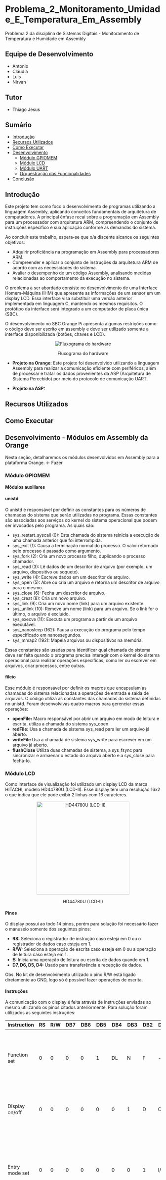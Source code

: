# Problema_2_Monitoramento_Umidade_E_Temperatura_Em_Assembly
Problema 2 da disciplina de Sistemas Digitais - Monitoramento de Temperatura e Humidade em Assembly

## Equipe de Desenvolvimento
- Antonio
- Cláudia
- Luis
- Nirvan

## Tutor
- Thiago Jesus

## Sumário
- [Introdução](#introdução)
- [Recursos Utilizados](#recursos-utlizados)
- [Como Executar](#como-executar)
- [Desenvolvimento](#desenvolvimento)
  - [Módulo GPIOMEM](#módulo-gpiomem)
  - [Módulo LCD](#módulo-lcd)
  - [Módulo UART](#módulo-uart)
  - [Orquestração das Funcionalidades](#orquestração-das-funcionalidades)
- [Conclusão](#conclusão)

## Introdução

Este projeto tem como foco o desenvolvimento de programas utilizando a linguagem Assembly, aplicando conceitos fundamentais de arquitetura de computadores. A principal ênfase recai sobre a programação em Assembly para um processador com arquitetura ARM, compreendendo o conjunto de instruções específico e sua aplicação conforme as demandas do sistema.

Ao concluir este trabalho, espera-se que o/a discente alcance os seguintes objetivos:

- Adquirir proficiência na programação em Assembly para processadores ARM.
- Compreender e aplicar o conjunto de instruções da arquitetura ARM de acordo com as necessidades do sistema.
- Avaliar o desempenho de um código Assembly, analisando medidas relacionadas ao comportamento da execução no sistema.

O problema a ser abordado consiste no desenvolvimento de uma Interface Homem-Máquina (IHM) que apresente as informações de um sensor em um display LCD. Essa interface visa substituir uma versão anterior implementada em linguagem C, mantendo os mesmos requisitos. O protótipo da interface será integrado a um computador de placa única (SBC).

O desenvolvimento no SBC Orange Pi apresenta algumas restrições como: o código deve ser escrito em assembly e deve ser utilizado somente a interface disponibilizada (botões, chaves e LCD).

<div align="center">
  <img src="/img/fluxoHardware.drawio.png" alt="Fluxograma do hardware">
   <p>
    Fluxograma do hardware
    </p>
</div>

- **Projeto na Orange:** Este projeto foi desenvolvido utilizando a linguagem Assembly para realizar a comunicação eficiente com periféricos, além de processar e tratar os dados provenientes da ASP (Arquitetura de Sistema Percebido) por meio do protocolo de comunicação UART.

- **Projeto na ASP:** 

## Recursos Utilizados


## Como Executar


## Desenvolvimento - Módulos em Assembly da Orange
Nesta seção, detalharemos os módulos desenvolvidos em Assembly para a plataforma Orange. <- Fazer

### Módulo GPIOMEM
#### Módulos auxiliares
#### unistd
O unistd é responsável por definir as constantes para os números de chamadas do sistema que serão utilizadas no programa. Essas constantes são associadas aos serviços do kernel do sistema operacional que podem ser invocados pelo programa.
As quais são:
- sys_restart_syscall (0): Esta chamada do sistema reinicia a execução de uma chamada anterior que foi interrompida.
- sys_exit (1): Causa a terminação normal do processo. O valor retornado pelo processo é passado como argumento.
- sys_fork (2): Cria um novo processo filho, duplicando o processo chamador.
- sys_read (3): Lê dados de um descritor de arquivo (por exemplo, um arquivo, dispositivo ou soquete).
- sys_write (4): Escreve dados em um descritor de arquivo.
- sys_open (5): Abre ou cria um arquivo e retorna um descritor de arquivo para o mesmo.
- sys_close (6): Fecha um descritor de arquivo.
- sys_creat (8): Cria um novo arquivo.
- sys_link (9): Cria um novo nome (link) para um arquivo existente.
- sys_unlink (10): Remove um nome (link) para um arquivo. Se o link for o último, o arquivo é excluído.
- sys_execve (11): Executa um programa a partir de um arquivo executável.
- sys_nanosleep (162): Pausa a execução do programa pelo tempo especificado em nanossegundos.
- sys_mmap2 (192): Mapeia arquivos ou dispositivos na memória.
  
Essas constantes são usadas para identificar qual chamada do sistema deve ser feita quando o programa precisa interagir com o kernel do sistema operacional para realizar operações específicas, como ler ou escrever em arquivos, criar processos, entre outras.

#### fileio
Esse módulo é responsável por definir os macros que encapsulam as chamadas do sistema relacionadas a operações de entrada e saída de arquivos. O código utiliza as constantes das chamadas do sistema definidas no unistd.
Foram desenvolvivas quatro macros para gerenciar essas operações:
- <b>openFile:</b> Macro responsável por abrir um arquivo em modo de leitura e escrita, utiliza a chamada do sistema sys_open.
- <b>redFile:</b> Usa a chamada de sistema sys_read para ler um arquivo já aberto.
- <b>writeFile</b> Usa a chamada de sistema sys_write para escrever em um arquivo já aberto.
- <b>flushClose</b> Utiliza duas chamadas de sistema, a sys_fsync para sincronizar e armaenar o estado do arquivo aberto e a sys_close para fechá-lo.

### Módulo LCD
Como interface de visualização foi utilizado um display LCD da marca HITACHI, modelo HD44780U (LCD-II). Esse display tem uma resolução 16x2 o que indica que ele pode exibir 2 linhas com 16 caracteres.

<div align="center">
  <img src="/img/display.png" alt="HD44780U (LCD-II)" width="300">
   <p>
      HD44780U (LCD-II)
    </p>
</div>

#### Pinos

O display possui ao todo 14 pinos, porém para solução foi necessário fazer o manuseio somente dos seguintes pinos:
- **RS:** Seleciona o registrador de instrução caso esteja em 0 ou o registrador de dados caso esteja em 1.
- **R/W:** Seleciona a operação de escrita caso esteja em 0 ou a operação de leitura caso esteja em 1.
- **E:** Inicia uma operação de leitura ou escrita de dados quando em 1.
- **D7, D6, D5, D4:** Usado para transferência e recepção de dados.

Obs. No kit de desenvolvimento utilizado o pino R/W está ligado diretamente ao GND, logo só é possível fazer operações de escrita.

#### Instruções

A comunicação com o display é feita através de instruções enviadas ao mesmo utilizando os pinos citados anteriormente. Para solução foram utilizados as seguintes instruções:

| Instruction        | RS | R/W | DB7 | DB6 | DB5 | DB4 | DB3 | DB2 | DB1 | DB0 | Description        |
|--------------------|----|-----|-----|-----|-----|-----|-----|-----|-----|-----|--------------------|
| Function set       | 0  | 0   | 0   | 0   | 1   | DL  | N   | F   | -   | -   | Define o comprimento dos dados da interface (DL), número de linhas de exibição(N) e fonte de caracteres (F).       |
| Display on/off     | 0  | 0   | 0   | 0   | 0   | 0   | 1   | D   | C   | B   | Liga/desliga toda a exibição (D), cursor ligado/desligado (C) e piscando da posição do cursor.    |
| Entry mode set     | 0  | 0   | 0   | 0   | 0   | 0   | 0   | 1   | I/D | S   | Define a direção do movimento do cursor e especifica a mudança de exibição. Essas operações são executadas durante a gravação e leitura de dados.         |
| Write data         | 1  | 0   | -   | -   | -   | -   | -   | -   | -   | -   | Grava dados em DDRAM ou CGRAM.         |
| Set DDRAM address  | 0  | 0   | 1   | ADD | ADD | ADD | ADD | ADD | ADD | ADD | Define o endereço DDRAM. Os dados DRAM são enviados e recebidos após esta configuração.  |
| Clear display      | 0  | 0   | 0   | 0   | 0   | 0   | 0   | 0   | 0   | 1   | Limpa todo o display e define o endereço DDRAM como 0 no contador de endereços.      |
| Return home        | 0  | 0   | 0   | 0   | 0   | 0   | 0   | 0   | 1   | -   | Define o endereço DDRAM como 0 no contador de endereços. Também retorna a exibição de ser deslocada para a posição original. O conteúdo da DDRAM permanece inalterado.        |

#### Tempo do Enable

Após colocar todos os pinos utilizados nas instruções com os sinais referentes a instrução a ser tomada é necessário colocar em alto a entrada E (enable) do display. Para isso deve seguir os devidos intervalos de tempo informados pelo fabricante.

<div align="center">
  <img src="/img/tempo_do_eneable.png" alt="Waveform do Tempo da Operação de Escrita" width="400">
   <p>
      Waveform do Tempo da Operação de Escrita. Fonte: <a href="https://www.sparkfun.com/datasheets/LCD/HD44780.pdf">Datasheet</a>
    </p>
</div>

<div align="center">
  <img src="/img/tempo_do_eneable_tabela.png" alt="Tempo da Operação de Escrita">
   <p>
      Tempo da Operação de Escrita. Fonte: <a href="https://www.sparkfun.com/datasheets/LCD/HD44780.pdf">Datasheet</a>
    </p>
</div>

Ao observar as imagens é possivel perceber que para que a instrução seja executada corretamente o pino E deve ser habiltiado no minimo 60 ns (Adress set-up time) depois da ultima instrução. Além disso ele tem que permancer habilitado por no minimo 450 ns (Enable pulse width). Por fim deve ser desabilitado por no minimo 20 ns (Address hold time).

#### Inicialização

Em condições de alimentação ideais a inicialização do display já é feita automaticamente porem como a chance de falha em alcançar essas condições se faz necessario a implementação da inicialização. A inicialização se dá de acordo com o fluxograma a seguir.

<div align="center">
  <img src="/img/inicializacao_do_display.png" alt="Processo de Inicialização do Display">
   <p>
      Processo de Inicialização do Display. Fonte: <a href="https://www.sparkfun.com/datasheets/LCD/HD44780.pdf">Datasheet</a>
    </p>
</div>

É possivel observar que no processo a cima é usada a função *Function set* para definir o modo de operação de 4 bits, esse modo é utilizado porque no kit de desenvolvimento, como já falado, são utilizados apenas 4 pinos de dados, então faz-se necessario realizar essa mudança. Desse modo os dados das intruções antes passadas atraves de 8 pinos de dados em um envio somente, agora passam a ser passadas ao longo de 2 envios, sendo o primeiros os 4 dados mais significativos e os 4 ultimos, os menos significativos.

#### Implementação

As instruções citadas anteriormente foram implementadas utilizando as funções *GPIOTurnOff* e *GPIOTurnOn* do modulo *gpiomen.s* para colocar em alto ou em baixo os pinos utilizados. Alem delas também foi utilizado a função *nanoSleep* para espera dos devidos tempos tanto para o *Eneble* quanto para o processo de inicialização.

#### Exibição de Strings

Para exibição de uma string já inserida na memoria (.data) diretamente no display, foi necessario fazer um algoritmo que faz uso da instrução wiriteData para escrever caracter a caracter da string no display.

O algortimo é composto por diversas partes, e segue o fluxo presente na imagem abaixo

<div align="center">
  <img src="/img/writeString.png" alt="Fluxograma da função writeString" width="150">
   <p>
      Fluxograma da função writeString
    </p>
</div>

- **writeString:** É uma macro que é chamada quando se deseja exibir uma string no display. Ela é reponsavel por iniciar o procedimento de exibição. Para tal, ela salva a string no registrador R1 e também o tamanho da mesma no registrador R2. Além disso ela inicializa o contador (R0) que guarda o index do caracter a ser escrito no display.

- **funcWriteString:** Salva o link para o local de chamada da função.

- **loopWriteString:** Nessa label, cada caracter da string é percorrido e exibido, incrementando-se o valor de R0 até que ele seja igual ao tamanho da string. Ao final é usado o link salvo em *funcWriteString* para retornar ao local de chamada.

- **slice:** Divide o o código ASCII do caracter em 2 partes de 4 bits

- **funcWriteData:** Altera o estado lógico de cada um dos pinos de dado do LCD (D7, D6, D5, D4) para o estado correspondete ao conjunto de 4 bits recebido. Essa função é usada duas vezes, uma para os 4 bits mais significativos do código ASCII e outra para os 4 bits menos significativos.

Dentro da *funcWriteData* é preciso alterar o estado lógico de cada um dos 4 pinos de dado, para isso faz-se uso de uma função auxiliar *selPin*. Ela verifica qual pino terá seu estado lógico alterado e para qual estado lógico será alterado de acordo com o bit correspondente do conjunto. O fluxo da função pode ser visto na imagme abaixo, no qual **R11** corresponde ao index do bit e **R12** corresponde ao valor contido no bit, retornado pela função *getBit*.

<div align="center">
  <img src="/img/selPin.png" alt="Fluxograma da função writeString">
   <p>
      Fluxograma da função selPin
    </p>
</div>

#### Conversão de Decimal para ASCII

Os valores de temperatura e umidade retornados pela ESP vem em decimal, por conta disso se faz necessario converter esse valor para o equivalente ASCII dele. No entanto no caso de valores contendo dezenas e unidades, se faz necessario, alem dessa conversão, o fatiamento desses dois números, para que seja possivel exibi-lo no display. Para isso foi feita a função *getDigits* que recebe como entrada um valor em decimal, entre 0 e 99, e retorna o equivalente ao ASCII do número das dezenas e da unidade.

Para a divisão em dois números e conversão para ASCII foi utilizada a seguinte logica:
- Divide-se o número por 10 e obtem-se o número das dezenas
- Multiplica-se o número das dezenas por 10 e se subtrai esse valor do número original e se obtem o valor das unidades.
- Por fim soma-se a cada um desses valores 48. Desse modo obtem-se o equivalente ASCCI de cada digito do número.

### Módulo UART
Este módulo foi projetado para realizar a configuração e uso da UART em uma Orange Pi PC Plus. A UART (Universal asynchronous Receiver/Transmitter) é um protocolo essencial para a comunicação serial entre dispositivos e foi feita para transmissões de palavras de 8 bits, com 1 bit de start, sem bit de paridade e com a velociadade de transmissão de aproxiamdamente 9600 bps. 


#### Modo de operação
O modo de operação UART utilizado é o 16550. Este modo contém buffers no formato FIFO tanto para o transmitter como para o receiver, que servem para armazenar os dados que são recebidos dando a possibilidade do programador que estiver utilizando este modo escolha em que momento os dados serão lidos.

#### Escolha de pinos e endereçamento
A orange Pi pc plus, possui diversos pinos que podem servir para UART, os pinos escolhidos foram o PA13 e PA14, que são podem ser utilizados como UART3.Sendo assim as escolhas de endereços e configurações tiveram como base UART3.

<div align="center">
  <img src="/img/imagem_gpioo.png" alt="Gpioo Pinos">
   <p>
      Orange Pi PC Plus Pinout Fonte: <a href="http://www.orangepi.org/html/hardWare/computerAndMicrocontrollers/details/Orange-Pi-PC-Plus.html">Orange pi pc plus</a>
    </p>
</div>

Além disso, para obter o endereço base do CCU, endereço base para acessar os registradores da seção "inicializando a UART",foi feita uma subtração com o endereço já obtido do PIOO, já que assim já estariamos com o endereço do CCU com a operação: 

<div align="center">
  <img src="/img/Formula_Endereco.png" alt="Formula Endereço">
    <p>
    Fórmula endereço do CCU
    </p>
</div> 

Já que o endereço de memória do PIOO está 0x800 posições a frente do CCU 

<div align="center">
  <img src="/img/endereco_ccu.png" alt="Endereço CCU">
   <p>
       Endereço do CCU e PIOO Fonte:<a href="https://drive.google.com/file/d/1AV0gV4J4V9BVFAox6bcfLu2wDwzlYGHt/view">Datasheet Pag:84</a>
    </p>
</div>

##### Funções implementadas 
  1. initUART: 

    - Inicializando a UART 
      - È desabilitado duas vezes em sequência o reset da UART3 através do registrador BUS_SOFT_RST_REG4 
      - Habilita o PLL_PERIPH0 como fonte de clock de 600MHz através do registrador PLL_PERIPH0_CTRL_REG 
      - Seleciona o PLL_PERIPH0 como fonte de clock através do registrador APB2_CFG_REG 
      - Habilita o UART3_GATING que para ativar o clock no barramento através do registrador BUS_CLK_GATING_REG3  

    - Configurando a UART3 
      - È habilitado o FIFO através do registrador UART_FCR
      - Devido ao fato dos registradores que representam a parte alta e parte baixa do divisor do baud rate possuirem o mesmo endereço de memória que outros registradores que tem funções diferentes, é necessário que seja ativado o DLAB, que está no registrador UART_LCR, para que os endereços de memoria que serão utilizados tenham a função esperada de divisor   

        <div align="center">
          <img src="/img/Enderecos_iguais.png" alt="Endereços iguais">
          <p>
          Endereços Iguais Fonte:<a href="https://drive.google.com/file/d/1AV0gV4J4V9BVFAox6bcfLu2wDwzlYGHt/view">Datasheet Pag:466</a>
        </p>
      </div>

        - Para saber qual valor irá ser colocado no divisor é necessário realizar esta operação:
        <div align="center">
          <img src="/img/Formula_divisor.png" alt="Formula">
          <p>
          Fórmula Divisor
          </p>
      </div>

       - Este número em binário é 111101000010.01, desta maneira é possivel saber o valor da parte baixa do divisor(01000010) e a parte alta(1111)

      - È registrado o valor 01000010 no DLL(divisor latch low) através do registrador UART_DLL 

      - É registrado o valor 1111 no DLH(divisor latch hig) através do registrador UART_DLH 

      - È desativado o DLAB no registrador UART_LCR para que os endereços de memória voltem a ter suas funções anteriores 

      - Configura-se o tamanho da palavra como 8 bits e desativa o bit de paridade através do registrado UART_LCR 
  2. dataReceiver:

    - Após ser chamada, a função verifica se existe algum dado pronto para ser lido no buffer do receiver através do registrador UART_LSR verificando o bit DR(data ready)

    - Caso tenha algum dado para ser lido é lido o endereço de memória correspondente ao receiver e o dado é obtido  

  Para realizar o envio de dados a única operação necessária é armazenar um valor no endereço de memória correspondente ao transmitter da uart, por este motivo não foi necessária a criação de uma função especifica para isso.    

### Orquestração das funcionalidades
A coordenação e execução das funcionalidades essenciais são centralizadas em três módulos principais: main, inputMenu e outputMenu. Conforme ilustrado no diagrama, a main desempenha um papel crucial no mapeamento, inicialização e leitura do buffer, enquanto o inputMenu encarrega-se da leitura das solicitações do usuário. Por sua vez, o outputMenu é responsável por gerar e apresentar as respostas correspondentes a essas solicitações. Essa divisão de responsabilidades entre os módulos constitui a base para o funcionamento coordenado e eficiente do sistema.

<div align="center">
  <img src="/img/mains.drawio.png" alt="Fluxograma da main inputmenu e outputmenu">
   <p>
    Fluxograma da main inputmenu e outputmenu
    </p>
</div>

#### Main
Responsável por orquestrar o funcionamento integral do programa, o módulo `main` desempenha um papel crucial na inicialização do sistema, configuração de GPIO, controle do LCD e gerenciamento da comunicação UART. Além disso, direciona o fluxo para os módulos `inputMenu` e `outputMenu` conforme necessário.

Na prática, a função principal (`main`) concentra-se no mapeamento dos botões do LCD e UART, juntamente com a inicialização da LCD e UART. Após essa fase inicial, a `main` verifica a chave para determinar se deve direcionar o usuário para a tela de entrada (`inputMenu`) ou de saída (`outputMenu`). Também incorpora o `readBuffer`, monitorando continuamente a chegada de dados do `dataReceiver`. Essa monitorização avalia se os dados recebidos indicam a necessidade de desativar a medição contínua de temperatura ou umidade.

<div align="center">
  <img src="/img/readBuffer.drawio.png" alt="Fluxograma do readBuffer">
   <p>
    Fluxograma do readBuffer
    </p>
</div>

##### Fluxo de Execução

1. **Mapeamento e Inicialização:**
   Este módulo realiza o mapeamento dos botões do LCD e UART, a direção dos pinos da GPIO e define o TX e RX da UART. A inicialização é feita para a LCD e UART.

2. **Verificação da Chave (`keyStatus`):**
   Após a fase de inicialização, a aplicação verifica uma chave determinante para decidir a rota subsequente do fluxo de execução. Essa decisão, orientada pela chave, é fundamental, direcionando o programa para a tela de entrada (`inputMenu`) ou para a tela de saída (`outputMenu`), adaptando-se dinamicamente às necessidades do usuário.

3. **Leitura do Buffer (`readBuffer`):**
   Mantém uma etiqueta de `readBuffer` para verificar se há dados vindos do `dataReceiver`, especialmente para desativar a medição contínua de temperatura ou umidade.

#### InputMenu Module

O módulo `InputMenu` desempenha um papel crucial no gerenciamento das interações do usuário e na coleta de dados de entrada. Ele lida com a leitura de entrada por meio de três botões: B0 (Incrementa), B1 (Confirma) e B2 (Decrementa), que são responsáveis pela seleção do sensor e do comando. Para lidar com o ruído ao pressionar o botão, são utilizados módulos de debounce, incluindo `confirm` (para o botão de confirmação), `addCount` (para incrementar) e `subCount` (para decrementar). Abaixo estão detalhados os métodos do `InputMenu`:

- **InputMenu:** Verifica se o usuário mudou para a tela através da chave, direcionando para o `outputMenu` se aplicável. Confere se B0 foi pressionado, chamando o método `addCount`. Em seguida, verifica se o botão B2 foi pressionado, redirecionando para o `subCount`. Por fim, verifica se B1 foi pressionado, direcionando para o `confirm`. Se nada for modificado, permanece em looping neste método.

- **confirm e confirmLoop:** Utilizado para ignorar ruídos do botão. Após isso, verifica em qual etapa está: selecionando sensor ou comando. Se a variável `mCount` estiver igual a 0, ainda está na etapa de seleção do sensor e avança para a seleção do comando (`nextSel`). Se já estiver selecionando o comando, segue para o método `checkCont`.

- **nextSel:** Incrementa o contador de etapa e vai para o método `printInputMenu`.

- **checkCont:** Verifica se a temperatura contínua de algum sensor está ativada. Em caso afirmativo, verifica se o comando solicitado pelo usuário é de desativação. Se sim, o fluxo segue para o `finishSel`; caso contrário, chama o método `printContTempOn`, exibindo no display que a temperatura contínua está ativada. Se a temperatura contínua estiver desativada, segue para o `checkCont2`.

- **checkCont2:** Semelhante ao `checkCont`, mas verifica se o comando de umidade contínua de algum sensor está ativado. Se estiver e o comando não for de desativar, exibe uma mensagem informando que o comando de umidade contínua está ativado. Se não estiver, segue para o `finishSel`.

- **finishSel:** Responsável por verificar se o comando é de ativação da temperatura ou umidade contínua. Se for, chama o `tempContOn` ou `humContOn`. Caso contrário, segue para o `finishSel2`.

- **tempContOn:** Ativa a variável de controle responsável por comunicar que a temperatura contínua está ativada e chama o `finishSel2`.

- **humContOn:** Ativa a variável de controle responsável por comunicar que a umidade contínua está ativada e chama o `finishSel2`.

- **finishSel2:** Encaminha para a UART o comando e o sensor, apresenta a etapa do menu, além do contador dos sensores e comando. Em seguida, segue para o método `loadingScreen`.

- **loadingScreen:** Método responsável por exibir na tela que o comando está em execução. Em seguida, retorna para a tela `printInputMenu`.

- **addCount e loopAddCount:** Utilizado para ignorar ruídos do botão. Após isso, verifica se a etapa é de incrementar o sensor ou o comando. Se for sensor, chama `addSensor`; caso contrário, chama `addCommand`.

- **addSensor e addCommand:** Responsável por definir o valor limite das variáveis do sensor e comando.

- **addTarget:** Função responsável por somar a variável do sensor ou comando, dependendo da etapa. Caso esteja no limite, chama o método `limitAdd`, que reinicia a variável e chama `printInputMenu`.

- **subCount e loopSubCount:** Utilizado para ignorar ruídos do botão. Após isso, verifica se a etapa é de decrementar o sensor ou o comando. Se for sensor, chama `subSensor`; caso contrário, chama `subCommand`.

- **subSensor e subCommand:** Responsável por definir o valor limite das variáveis do sensor e comando.

- **subTarget:** Função responsável por subtrair a variável do sensor ou comando, dependendo da etapa. Caso esteja no limite, chama o método `limitSub`, que reinicia a variável e chama `printInputMenu`.

- **printInputMenu:** Exibe a tela de entrada e, se estiver na fase de comando, chama o método `command`, que escreverá a linha de comando no LCD, retornando para o `inputMenu`.

<div align="center">
  <img src="/img/confirm.drawio.png" alt="Fluxograma da função confirm">
   <p>
    Fluxograma da função confirm
    </p>
</div>

#### OutputMenu Module

O módulo `OutputMenu` desempenha a função de exibir os resultados das solicitações. Ele monitora a chave para alternar a tela para o `InputMenu`. A seguir, são detalhadas as funções deste módulo:

- **singleAnswer:** Verifica se o valor na variável `byte1` é igual ao último valor recebido. Se for, retorna ao `outputMenu` para verificar se o usuário optou por mudar de tela. Caso contrário, avança para o `singleAnswer2`.

- **singleAnswer2:** Carrega os valores recebidos em `byte1` e `byte2` e compara para identificar o tipo de resposta, como sensor com problema, sensor inexistente, sem resposta, sensor funcionando, umidade, temperatura e continuo desligado de temperatura ou umidade. Se não se enquadrar em nenhuma dessas categorias, exibe uma mensagem indicando que está aguardando requisição. A cada exibição da mensagem, chama a função `finishSingleAnswer`.

- **finishSingleAnswer:** Responsável por salvar o comando recebido e realizar comparações posteriores.


## Conclusão






